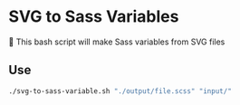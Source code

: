 # SVG to Sass Variables

🎨 This bash script will make Sass variables from SVG files

## Use

```bash
./svg-to-sass-variable.sh "./output/file.scss" "input/"
```